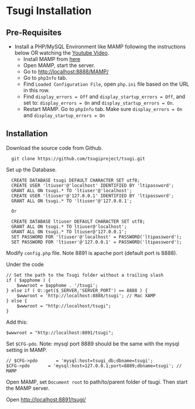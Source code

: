 # Tsugi Installation

## Pre-Requisites

- Install a PHP/MySQL Environment like MAMP following the instructions below OR watching the [Youtube Video](https://www.youtube.com/watch?v=CwwF801i5_4&t=4s).
  - Install MAMP from [here](https://www.mamp.info/en/mac/)
  - Open MAMP, start the server.
  - Go to [http://localhost:8888/MAMP/](http://localhost:8888/MAMP/)
  - Go to ```phpInfo``` tab.
  - Find ```Loaded Configuration File```, open ```php.ini``` file based on the URL in this row.
  - Find ```display_errors = Off``` and ```display_startup_errors = Off```, and set to: ```display_errors = On``` and ```display_startup_errors = On```.
  - Restart MAMP. Go to ```phpInfo``` tab. Make sure ```display_errors = On``` and ```display_startup_errors = On```

## Installation

Download the source code from Github.

```code
  git clone https://github.com/tsugiproject/tsugi.git
```

Set up the Database.

```code
  CREATE DATABASE tsugi DEFAULT CHARACTER SET utf8;
  CREATE USER 'ltiuser'@'localhost' IDENTIFIED BY 'ltipassword';
  GRANT ALL ON tsugi.* TO 'ltiuser'@'localhost';
  CREATE USER 'ltiuser'@'127.0.0.1' IDENTIFIED BY 'ltipassword';
  GRANT ALL ON tsugi.* TO 'ltiuser'@'127.0.0.1';

  Or

  CREATE DATABASE ltiuser DEFAULT CHARACTER SET utf8;
  GRANT ALL ON tsugi.* TO ltiuser@'localhost';
  GRANT ALL ON tsugi.* TO ltiuser@'127.0.0.1';
  SET PASSWORD FOR 'ltiuser'@'localhost' = PASSWORD('ltipassword');
  SET PASSWORD FOR 'ltiuser'@'127.0.0.1' = PASSWORD('ltipassword');
```

Modify ```config.php``` file. Note 8891 is apache port (default port is 8888).

Under the code

```code
// Set the path to the Tsugi folder without a trailing slash
if ( $apphome ) {
    $wwwroot = $apphome . '/tsugi';
} else if ( U::get($_SERVER,'SERVER_PORT') == 8888 ) {
    $wwwroot = 'http://localhost:8888/tsugi'; // Mac XAMP
} else {
    $wwwroot = "http://localhost/tsugi";
}
```

Add this:

```code
$wwwroot = "http://localhost:8891/tsugi";
```

Set ```$CFG-pdo```. Note: mysql port 8889 should be the same with the mysql setting in MAMP.

```code
// $CFG->pdo       = 'mysql:host=tsugi_db;dbname=tsugi';
$CFG->pdo       = 'mysql:host=127.0.0.1;port=8889;dbname=tsugi'; // MAMP
```

Open MAMP, set ```Document root``` to path/to/parent folder of tsugi. Then start the MAMP server.

Open [http://localhost:8891/tsugi/](http://localhost:8891/tsugi/)
